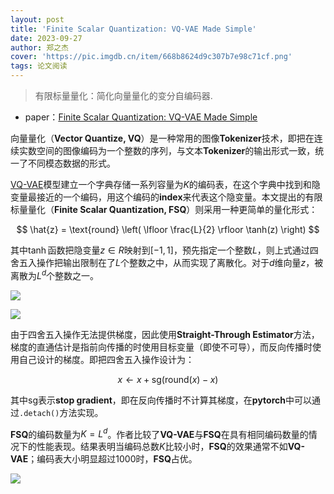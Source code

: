 ```yaml
---
layout: post
title: 'Finite Scalar Quantization: VQ-VAE Made Simple'
date: 2023-09-27
author: 郑之杰
cover: 'https://pic.imgdb.cn/item/668b8624d9c307b7e98c71cf.png'
tags: 论文阅读
---
```


> 有限标量量化：简化向量量化的变分自编码器.

- paper：[Finite Scalar Quantization: VQ-VAE Made Simple](https://arxiv.org/pdf/2309.15505)

向量量化（**Vector Quantize, VQ**）是一种常用的图像**Tokenizer**技术，即把在连续实数空间的图像编码为一个整数的序列，与文本**Tokenizer**的输出形式一致，统一了不同模态数据的形式。

[VQ-VAE](https://0809zheng.github.io/2020/11/10/vqvae.html)模型建立一个字典存储一系列容量为$K$的编码表，在这个字典中找到和隐变量最接近的一个编码，用这个编码的**index**来代表这个隐变量。本文提出的有限标量量化（**Finite Scalar Quantization, FSQ**）则采用一种更简单的量化形式：

$$
\hat{z} = \text{round} \left( \lfloor \frac{L}{2} \rfloor \tanh(z) \right)
$$

其中$\tanh$函数把隐变量$z\in R$映射到$[-1,1]$，预先指定一个整数$L$，则上式通过四舍五入操作把输出限制在了$L$个整数之中，从而实现了离散化。对于$d$维向量$z$，被离散为$L^d$个整数之一。

![](https://pic.imgdb.cn/item/668b8a84d9c307b7e9930ac0.png)

![](https://pic.imgdb.cn/item/668b8ad3d9c307b7e99380e1.png)

由于四舍五入操作无法提供梯度，因此使用**Straight-Through Estimator**方法，梯度的直通估计是指前向传播的时使用目标变量（即使不可导），而反向传播时使用自己设计的梯度。即把四舍五入操作设计为：

$$
x \leftarrow x + \text{sg}(\text{round}(x)-x)
$$

其中$\text{sg}$表示**stop gradient**，即在反向传播时不计算其梯度，在**pytorch**中可以通过`.detach()`方法实现。

**FSQ**的编码数量为$K=L^d$。作者比较了**VQ-VAE**与**FSQ**在具有相同编码数量的情况下的性能表现。结果表明当编码总数$K$比较小时，**FSQ**的效果通常不如**VQ-VAE**；编码表大小明显超过1000时，**FSQ**占优。

![](https://pic.imgdb.cn/item/668b8bcdd9c307b7e994e4f5.png)

